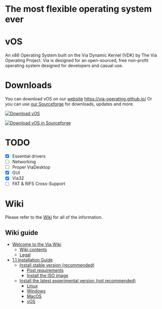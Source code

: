 # The most flexible operating system ever

# vOS
An x86 Operating System built on the Via Dynamic Kernel (VDK) by The Via Operating Project. Via is designed for an open-sourced, free non-profit operating system designed for developers and casual use.
# Downloads
You can download vOS on our [website](https://via-operating.github.io/)
https://via-operating.github.io/
Or you can use [our Sourceforge](https://sourceforge.net/projects/vOS/) for downloads, updates and more.

[![Download vOS](https://via-operating.github.io/files/images/viaLogo.png)](https://via-operating.github.io/pages/downloads)

[![Download vOS in Sourceforge](https://a.fsdn.com/con/app/sf-download-button)](https://sourceforge.net/projects/vOS/files/latest/download)

# TODO
 - [x] Essential drivers
 - [ ] Networking
 - [ ] Proper ViaDesktop
 - [x] GUI
 - [x] Via32
 - [ ] FAT & RIFS Cross-Support

# Wiki

Please refer to the [Wiki](https://github.com/Via-Operating/vOS/wiki) for all of the information.

## Wiki guide
- [Welcome to the Via Wiki](https://github.com/Via-Operating/vOS/wiki#welcome-to-the-via-wiki)
    - [Wiki contents](https://github.com/Via-Operating/vOS/wiki#wiki-contents)
    - [Legal](https://github.com/Via-Operating/vOS/wiki#legal)
- [1.1 Installation Guide](https://github.com/Via-Operating/vOS/wiki/1.1-Installation-Guide)
    - [Install stable version (recommended)](https://github.com/Via-Operating/vOS/wiki/1.1-Installation-Guide#install-latest-stable-version-recommended)
        - [Post requirements](https://github.com/Via-Operating/vOS/wiki/1.1-Installation-Guide#post-requirements)
        - [Install the ISO image](https://github.com/Via-Operating/vOS/wiki/1.1-Installation-Guide#install-the-iso-image)
    - [Install the latest experimental version (not recommended)](https://github.com/Via-Operating/vOS/wiki/1.1-Installation-Guide#install-the-latest-experimental-version-not-recommended)
        - [Linux](https://github.com/Via-Operating/vOS/wiki/1.1-Installation-Guide#linux)
        - [Windows](https://github.com/Via-Operating/vOS/wiki/1.1-Installation-Guide#windows)
        - [MacOS](https://github.com/Via-Operating/vOS/wiki/1.1-Installation-Guide#macos)
        - [vOS](https://github.com/Via-Operating/vOS/wiki/1.1-Installation-Guide#vOS)
